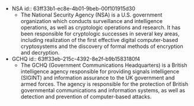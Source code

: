 - NSA
  id:: 63ff33b1-ec8e-4b01-9beb-00f101915d30
	- The National Security Agency (NSA) is a U.S. government organization which conducts surveillance and intelligence operations, as well as cryptologic operations and research. It has been responsible for cryptologic successes in several key areas, including realization of the first effective digital computer-based cryptosystems and the discovery of formal methods of encryption and decryption.
- GCHQ
  id:: 63ff33eb-215c-4392-8e2f-b9b1583180f4
	- The GCHQ (Government Communications Headquarters) is a British intelligence agency responsible for providing signals intelligence (SIGINT) and information assurance to the UK government and armed forces. The agency is responsible for the protection of British governmental communications and information systems, as well as detection and prevention of computer-based attacks.